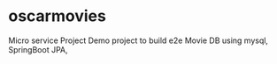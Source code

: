 # oscarmovies
Micro service Project
Demo project to build e2e Movie DB using mysql, SpringBoot JPA,
